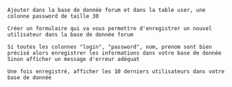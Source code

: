     Ajouter dans la base de donnée forum et dans la table user, une colonne password de taille 30

    Créer un formulaire qui va vous permettre d'enregistrer un nouvel utilisateur dans la base de donnée forum

    Si toutes les colonnes "login", "password", nom, prenom sont bien précisé alors enregistrer les informations dans votre base de donnée Sinon afficher un message d'erreur adéquat

    Une fois enregistré, afficher les 10 derniers utilisateurs dans votre base de donnée

